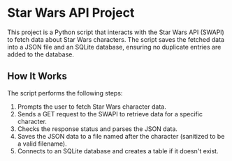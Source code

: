 # Star Wars API Project

This project is a Python script that interacts with the Star Wars API (SWAPI) to fetch data about Star Wars characters. The script saves the fetched data into a JSON file and an SQLite database, ensuring no duplicate entries are added to the database.

## How It Works

The script performs the following steps:

1. Prompts the user to fetch Star Wars character data.
2. Sends a GET request to the SWAPI to retrieve data for a specific character.
3. Checks the response status and parses the JSON data.
4. Saves the JSON data to a file named after the character (sanitized to be a valid filename).
5. Connects to an SQLite database and creates a table if it doesn't exist.
